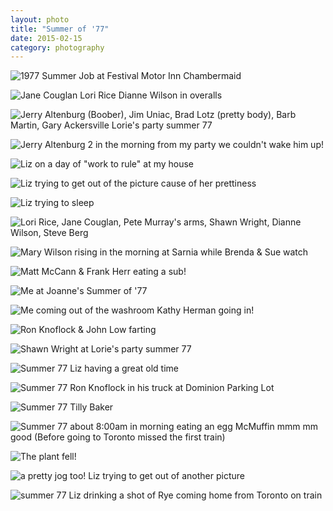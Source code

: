 ```yaml
---
layout: photo
title: "Summer of '77"
date: 2015-02-15
category: photography
---
```


![1977 Summer Job at Festival Motor Inn Chambermaid](https://googledrive.com/host/0B9DL4N779pZbfjZRWU5xVzNfS0t6Z01yMlBNa3NoME5mTHNsdkhQbHlmU01mXzlUeXc0Mzg/1977%20Summer%20Job%20at%20Festival%20Motor%20Inn%20Chambermaid)

![Jane Couglan Lori Rice Dianne Wilson in overalls](https://googledrive.com/host/0B9DL4N779pZbfjZRWU5xVzNfS0t6Z01yMlBNa3NoME5mTHNsdkhQbHlmU01mXzlUeXc0Mzg/Jane%20Couglan%20Lori%20Rice%20Dianne%20Wilson%20in%20overalls)

![Jerry Altenburg (Boober), Jim Uniac, Brad Lotz (pretty body), Barb Martin, Gary Ackersville Lorie's party summer 77](https://googledrive.com/host/0B9DL4N779pZbfjZRWU5xVzNfS0t6Z01yMlBNa3NoME5mTHNsdkhQbHlmU01mXzlUeXc0Mzg/Jerry%20Altenburg%20(Boober),%20Jim%20Uniac,%20Brad%20Lotz%20(pretty%20body),%20Barb%20Martin,%20Gary%20Ackersville%20Lorie's%20party%20summer%2077)

![Jerry Altenburg 2 in the morning from my party we couldn't wake him up!](https://googledrive.com/host/0B9DL4N779pZbfjZRWU5xVzNfS0t6Z01yMlBNa3NoME5mTHNsdkhQbHlmU01mXzlUeXc0Mzg/Jerry%20Altenburg%202%20in%20the%20morning%20from%20my%20party%20we%20couldn't%20wake%20him%20up!)

![Liz on a day of "work to rule" at my house](https://googledrive.com/host/0B9DL4N779pZbfjZRWU5xVzNfS0t6Z01yMlBNa3NoME5mTHNsdkhQbHlmU01mXzlUeXc0Mzg/Liz%20on%20a%20day%20of%20%22work%20to%20rule%22%20at%20my%20house)

![Liz trying to get out of the picture cause of her prettiness](https://googledrive.com/host/0B9DL4N779pZbfjZRWU5xVzNfS0t6Z01yMlBNa3NoME5mTHNsdkhQbHlmU01mXzlUeXc0Mzg/Liz%20trying%20to%20get%20out%20of%20the%20picture%20cause%20of%20her%20prettiness)

![Liz trying to sleep](https://googledrive.com/host/0B9DL4N779pZbfjZRWU5xVzNfS0t6Z01yMlBNa3NoME5mTHNsdkhQbHlmU01mXzlUeXc0Mzg/Liz%20trying%20to%20sleep)

![Lori Rice, Jane Couglan, Pete Murray's arms, Shawn Wright, Dianne Wilson, Steve Berg](https://googledrive.com/host/0B9DL4N779pZbfjZRWU5xVzNfS0t6Z01yMlBNa3NoME5mTHNsdkhQbHlmU01mXzlUeXc0Mzg/Lori%20Rice,%20Jane%20Couglan,%20Pete%20Murray's%20arms,%20Shawn%20Wright,%20Dianne%20Wilson,%20Steve%20Berg)

![Mary Wilson rising in the morning at Sarnia while Brenda & Sue watch](https://googledrive.com/host/0B9DL4N779pZbfjZRWU5xVzNfS0t6Z01yMlBNa3NoME5mTHNsdkhQbHlmU01mXzlUeXc0Mzg/Mary%20Wilson%20rising%20in%20the%20morning%20at%20Sarnia%20while%20Brenda%20&%20Sue%20watch)

![Matt McCann & Frank Herr eating a sub!](https://googledrive.com/host/0B9DL4N779pZbfjZRWU5xVzNfS0t6Z01yMlBNa3NoME5mTHNsdkhQbHlmU01mXzlUeXc0Mzg/Matt%20McCann%20&%20Frank%20Herr%20eating%20a%20sub!)

![Me at Joanne's Summer of '77](https://googledrive.com/host/0B9DL4N779pZbfjZRWU5xVzNfS0t6Z01yMlBNa3NoME5mTHNsdkhQbHlmU01mXzlUeXc0Mzg/Me%20at%20Joanne's%20Summer%20of%20'77)

![Me coming out of the washroom Kathy Herman going in!](https://googledrive.com/host/0B9DL4N779pZbfjZRWU5xVzNfS0t6Z01yMlBNa3NoME5mTHNsdkhQbHlmU01mXzlUeXc0Mzg/Me%20coming%20out%20of%20the%20washroom%20Kathy%20Herman%20going%20in!)

![Ron Knoflock & John Low farting](https://googledrive.com/host/0B9DL4N779pZbfjZRWU5xVzNfS0t6Z01yMlBNa3NoME5mTHNsdkhQbHlmU01mXzlUeXc0Mzg/Ron%20Knoflock%20&%20John%20Low%20farting)

![Shawn Wright at Lorie's party summer 77](https://googledrive.com/host/0B9DL4N779pZbfjZRWU5xVzNfS0t6Z01yMlBNa3NoME5mTHNsdkhQbHlmU01mXzlUeXc0Mzg/Shawn%20Wright%20at%20Lorie's%20party%20summer%2077)

![Summer 77 Liz having a great old time](https://googledrive.com/host/0B9DL4N779pZbfjZRWU5xVzNfS0t6Z01yMlBNa3NoME5mTHNsdkhQbHlmU01mXzlUeXc0Mzg/Summer%2077%20Liz%20having%20a%20great%20old%20time)

![Summer 77 Ron Knoflock in his truck at Dominion Parking Lot](https://googledrive.com/host/0B9DL4N779pZbfjZRWU5xVzNfS0t6Z01yMlBNa3NoME5mTHNsdkhQbHlmU01mXzlUeXc0Mzg/Summer%2077%20Ron%20Knoflock%20in%20his%20truck%20at%20Dominion%20Parking%20Lot)

![Summer 77 Tilly Baker](https://googledrive.com/host/0B9DL4N779pZbfjZRWU5xVzNfS0t6Z01yMlBNa3NoME5mTHNsdkhQbHlmU01mXzlUeXc0Mzg/Summer%2077%20Tilly%20Baker)

![Summer 77 about 8:00am in morning eating an egg McMuffin mmm mm good (Before going to Toronto missed the first train)](https://googledrive.com/host/0B9DL4N779pZbfjZRWU5xVzNfS0t6Z01yMlBNa3NoME5mTHNsdkhQbHlmU01mXzlUeXc0Mzg/Summer%2077%20about%208:00am%20in%20morning%20eating%20an%20egg%20McMuffin%20mmm%20mm%20good%20(Before%20going%20to%20Toronto%20missed%20the%20first%20train))

![The plant fell!](https://googledrive.com/host/0B9DL4N779pZbfjZRWU5xVzNfS0t6Z01yMlBNa3NoME5mTHNsdkhQbHlmU01mXzlUeXc0Mzg/The%20plant%20fell!)

![a pretty jog too! Liz trying to get out of another picture](https://googledrive.com/host/0B9DL4N779pZbfjZRWU5xVzNfS0t6Z01yMlBNa3NoME5mTHNsdkhQbHlmU01mXzlUeXc0Mzg/a%20pretty%20jog%20too!%20Liz%20trying%20to%20get%20out%20of%20another%20picture)

![summer 77 Liz drinking a shot of Rye coming home from Toronto on train](https://googledrive.com/host/0B9DL4N779pZbfjZRWU5xVzNfS0t6Z01yMlBNa3NoME5mTHNsdkhQbHlmU01mXzlUeXc0Mzg/summer%2077%20Liz%20drinking%20a%20shot%20of%20Rye%20coming%20home%20from%20Toronto%20on%20train)
